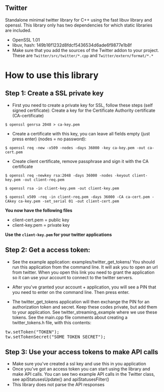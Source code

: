 Twitter
--------
Standalone minimal twitter library for C++ using the fast libuv library and openssl. 
  This library only has two dependencies for which static libraries are included.
  - OpenSSL 1.01
  - libuv, hash: 149b16f1232d8fdcf5436534d6ade6f9877e1b8f 
  - Make sure that you add the sources of the Twitter addon to your project. These are `Twitter/src/twitter/*.cpp` and `Twitter/extern/format/*.*`
    
How to use this library
========================

Step 1: Create a SSL private key
---------------------------------

- First you need to create a private key for SSL, follow these steps (self signed certificate): Create a key for the Certificate Authority certificate (CA-certificate)
   
`$ openssl genrsa 2048 > ca-key.pem`
      

- Create a certificate with this key, you can leave all fields empty (just press enter) (nodes = no password):
   
`$ openssl req -new -x509 -nodes -days 36000 -key ca-key.pem -out ca-cert.pem`
    

- Create client certificate, remove passphrase and sign it with the CA certificate
    
`$ openssl req -newkey rsa:2048 -days 36000 -nodes -keyout client-key.pem -out client-req.pem`

 `$ openssl rsa -in client-key.pem -out client-key.pem`
    
 `$ openssl x509 -req -in client-req.pem -days 36000 -CA ca-cert.pem -CAkey ca-key.pem -set_serial 01 -out client-cert.pem`
    

**You now have the following files**
  - client-cert.pem = public key
  - client-key.pem = private key

**Use the `client-key.pem` for your twitter applications**
      
Step 2: Get a access token:
----------------------------
- See the example application: examples/twitter_get_tokens/ 
  You should run this application from the command line. It will ask you to 
  open an url from twitter. When you open this link you need to 
  grant the application so it can use your account to connect to the twitter 
  servers.

- After you've granted your account + application, you will see a PIN that you 
  need to enter on the command line. Then press enter.

- The twitter_get_tokens application will then exchange the PIN for an 
  authorization token and secret. Keep these codes private, but add them 
  to your application. See twitter_streaming_example where we use these 
  tokens. See the main.cpp file comments about creating a twitter_tokens.h 
  file, with this contents:

<pre>
tw.setToken("TOKEN");
tw.setTokenSecret("SOME_TOKEN_SECRET");
</pre>


Step 3: Use your access tokens to make API calls
-------------------------------------------------
- Make sure you've created a ssl key and use this in you application 
- Once you've got an access token you can start using the library and 
  make API calls. You can see two example API calls in the Twitter class, see
  apiStatusesUpdate() and apiStatusesFilter()
- This library does not parse the API responses


